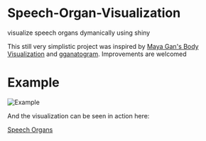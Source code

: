 # Speech-Organ-Visualization
visualize speech organs dymanically using shiny

This still very simplistic project was inspired by [Maya Gan's Body Visualization](https://github.com/MayaGans/Human-Body-Rendering-HTML) and [gganatogram](https://github.com/jespermaag/gganatogram). Improvements are welcomed

# Example

![Example](https://whoop.ch/various/example.png "Example")

And the visualization can be seen in action here:

[Speech Organs](https://whoop.shinyapps.io/Speech_Organs/)


